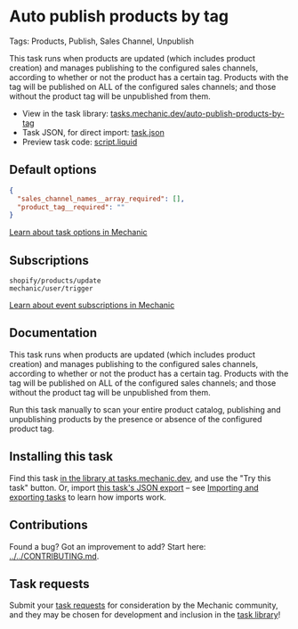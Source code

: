 # Auto publish products by tag

Tags: Products, Publish, Sales Channel, Unpublish

This task runs when products are updated (which includes product creation) and manages publishing to the configured sales channels, according to whether or not the product has a certain tag. Products with the tag will be published on ALL of the configured sales channels; and those without the product tag will be unpublished from them.

* View in the task library: [tasks.mechanic.dev/auto-publish-products-by-tag](https://tasks.mechanic.dev/auto-publish-products-by-tag)
* Task JSON, for direct import: [task.json](../../tasks/auto-publish-products-by-tag.json)
* Preview task code: [script.liquid](./script.liquid)

## Default options

```json
{
  "sales_channel_names__array_required": [],
  "product_tag__required": ""
}
```

[Learn about task options in Mechanic](https://learn.mechanic.dev/core/tasks/options)

## Subscriptions

```liquid
shopify/products/update
mechanic/user/trigger
```

[Learn about event subscriptions in Mechanic](https://learn.mechanic.dev/core/tasks/subscriptions)

## Documentation

This task runs when products are updated (which includes product creation) and manages publishing to the configured sales channels, according to whether or not the product has a certain tag. Products with the tag will be published on ALL of the configured sales channels; and those without the product tag will be unpublished from them.

Run this task manually to scan your entire product catalog, publishing and unpublishing products by the presence or absence of the configured product tag.

## Installing this task

Find this task [in the library at tasks.mechanic.dev](https://tasks.mechanic.dev/auto-publish-products-by-tag), and use the "Try this task" button. Or, import [this task's JSON export](../../tasks/auto-publish-products-by-tag.json) – see [Importing and exporting tasks](https://learn.mechanic.dev/core/tasks/import-and-export) to learn how imports work.

## Contributions

Found a bug? Got an improvement to add? Start here: [../../CONTRIBUTING.md](../../CONTRIBUTING.md).

## Task requests

Submit your [task requests](https://mechanic.canny.io/task-requests) for consideration by the Mechanic community, and they may be chosen for development and inclusion in the [task library](https://tasks.mechanic.dev/)!

